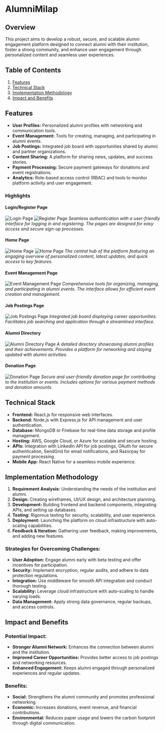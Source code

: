 # **AlumniMilap**

## **Overview**
This project aims to develop a robust, secure, and scalable alumni engagement platform designed to connect alumni with their institution, foster a strong community, and enhance user engagement through personalized content and seamless user experiences.

## **Table of Contents**
1. [Features](#features)
2. [Technical Stack](#technical-stack)
3. [Implementation Methodology](#implementation-methodology)
4. [Impact and Benefits](#impact-and-benefits)

## **Features**
- **User Profiles:** Personalized alumni profiles with networking and communication tools.
- **Event Management:** Tools for creating, managing, and participating in alumni events.
- **Job Postings:** Integrated job board with opportunities shared by alumni and partner organizations.
- **Content Sharing:** A platform for sharing news, updates, and success stories.
- **Payment Processing:** Secure payment gateways for donations and event registrations.
- **Analytics:** Role-based access control (RBAC) and tools to monitor platform activity and user engagement.

### ****Highlights****

#### **Login/Register Page**
![Login Page](./Project/alumni-connect/Prototype%20Screenshot/Login.png)
![Register Page](./Project/alumni-connect/Prototype%20Screenshot/Register.png)
*Seamless authentication with a user-friendly interface for logging in and registering. The pages are designed for easy access and secure sign-up processes.*

#### **Home Page**
![Home Page](./Project/alumni-connect/Prototype%20Screenshot/Home1.png)
![Home Page](./Project/alumni-connect/Prototype%20Screenshot/Home2.png)
*The central hub of the platform featuring an engaging overview of personalized content, latest updates, and quick access to key features.*

#### **Event Management Page**
![Event Management Page](./Project/alumni-connect/Prototype%20Screenshot/Events.png)
*Comprehensive tools for organizing, managing, and participating in alumni events. The interface allows for efficient event creation and management.*

#### **Job Postings Page**
![Job Postings Page](./Project/alumni-connect/Prototype%20Screenshot/Job.png)
*Integrated job board displaying career opportunities. Facilitates job searching and application through a streamlined interface.*

#### **Alumni Directory**
![Alumni Directory Page](./Project/alumni-connect/Prototype%20Screenshot/Directory.png)
*A detailed directory showcasing alumni profiles and their achievements. Provides a platform for networking and staying updated with alumni activities.*

#### **Donation Page**
![Donation Page](./Project/alumni-connect/Prototype%20Screenshot/Donation.png)
*Secure and user-friendly donation page for contributing to the institution or events. Includes options for various payment methods and donation amounts.*

## **Technical Stack**
- **Frontend:** React.js for responsive web interfaces.
- **Backend:** Node.js with Express.js for API management and user authentication.
- **Database:** MongoDB or Firebase for real-time data storage and profile management.
- **Hosting:** AWS, Google Cloud, or Azure for scalable and secure hosting.
- **APIs:** Integration with LinkedIn API for job postings, OAuth for secure authentication, SendGrid for email notifications, and Razorpay for payment processing.
- **Mobile App:** React Native for a seamless mobile experience.

## **Implementation Methodology**
1. **Requirement Analysis:** Understanding the needs of the institution and alumni.
2. **Design:** Creating wireframes, UI/UX design, and architecture planning.
3. **Development:** Building frontend and backend components, integrating APIs, and setting up databases.
4. **Testing:** Rigorous testing for security, scalability, and user experience.
5. **Deployment:** Launching the platform on cloud infrastructure with auto-scaling capabilities.
6. **Feedback & Iteration:** Gathering user feedback, making improvements, and adding new features.

### **Strategies for Overcoming Challenges:**
- **User Adoption:** Engage alumni early with beta testing and offer incentives for participation.
- **Security:** Implement encryption, regular audits, and adhere to data protection regulations.
- **Integration:** Use middleware for smooth API integration and conduct thorough testing.
- **Scalability:** Leverage cloud infrastructure with auto-scaling to handle varying loads.
- **Data Management:** Apply strong data governance, regular backups, and access controls.

## **Impact and Benefits**
### **Potential Impact:**
- **Stronger Alumni Network:** Enhances the connection between alumni and the institution.
- **Improved Career Opportunities:** Provides better access to job postings and networking resources.
- **Enhanced Engagement:** Keeps alumni engaged through personalized experiences and regular updates.

### **Benefits:**
- **Social:** Strengthens the alumni community and promotes professional networking.
- **Economic:** Increases donations, event revenue, and financial contributions.
- **Environmental:** Reduces paper usage and lowers the carbon footprint through digital communication.
